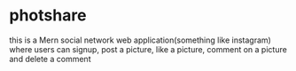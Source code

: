# photshare

this is a Mern social network web application(something like instagram) where users can signup, post a picture, like a picture, comment on a picture and delete a comment
